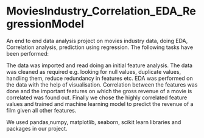 # MoviesIndustry_Correlation_EDA_RegressionModel
An end to end data analysis project on movies industry data, doing EDA, Correlation analysis, prediction using regression. 
The following tasks have been performed:

The data was imported and read doing an initial feature analysis.
The data was cleaned as required e.g. looking for null values, duplicate values, handling them, reduce redundancy in features etc.
EDA was performed on the data with the help of visualisation.
Correlation between the features was done and the important features on which the gross revenue of a movie is correlated was found out.
Finally we chose the highly correlated feature values and trained and machine learning model to predict the revenue of a film given all other features.

We used pandas,numpy, matplotlib, seaborn, scikit learn libraries and packages in our project.
